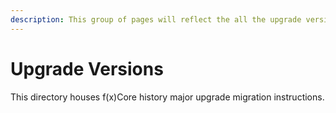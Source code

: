 ```yaml
---
description: This group of pages will reflect the all the upgrade versions, past and future
---
```


# Upgrade Versions


This directory houses f(x)Core history major upgrade migration instructions.